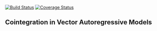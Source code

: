 [![Build Status](https://travis-ci.org/andreasnoack/Cointegration.jl.svg?branch=master)](https://travis-ci.org/andreasnoack/Cointegration.jl)
[![Coverage Status](https://coveralls.io/repos/github/andreasnoack/Cointegration.jl/badge.svg?branch=master&bust=1)](https://coveralls.io/github/andreasnoack/Cointegration.jl?branch=master)

## Cointegration in Vector Autoregressive Models